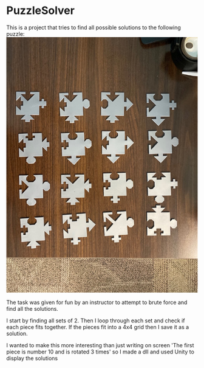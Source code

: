 # PuzzleSolver

This is a project that tries to find all possible solutions to the following puzzle:
![](Puzzle.jpg)

The task was given for fun by an instructor to attempt to brute force and find all the solutions.

I start by finding all sets of 2.  Then I loop through each set and check if each piece fits together.  If the pieces fit into a 4x4 grid then I save it as a solution.

I wanted to make this more interesting than just writing on screen 'The first piece is number 10 and is rotated 3 times' so I made a dll and used Unity to display the solutions
